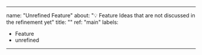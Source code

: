 ---

name: "Unrefined Feature"
about: "💡 Feature Ideas that are not discussed in the refinement yet"
title: ""
ref: "main"
labels:
- Feature
- unrefined

---